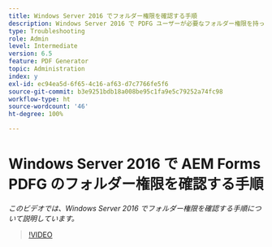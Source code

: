 ```yaml
---
title: Windows Server 2016 でフォルダー権限を確認する手順
description: Windows Server 2016 で PDFG ユーザーが必要なフォルダー権限を持っていることを確認します
type: Troubleshooting
role: Admin
level: Intermediate
version: 6.5
feature: PDF Generator
topic: Administration
index: y
exl-id: ec94ea5d-6f65-4c16-af63-d7c7766fe5f6
source-git-commit: b3e9251bdb18a008be95c1fa9e5c79252a74fc98
workflow-type: ht
source-wordcount: '46'
ht-degree: 100%

---
```


# Windows Server 2016 で AEM Forms PDFG のフォルダー権限を確認する手順

*このビデオでは、Windows Server 2016 でフォルダー権限を確認する手順について説明しています。*

>[!VIDEO](https://video.tv.adobe.com/v/335519?quality=12&learn=on)
